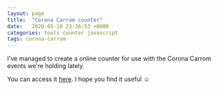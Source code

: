 ```yaml
---
layout: page
title:  "Corona Carrom counter"
date:   2020-05-10 23:36:53 +0000
categories: tools counter javascript
tags: corona-carrom
---
```

<div class="post">
  <p class="tool">I've managed to create a online counter for use with the Corona Carrom events we're holding lately.</p>
  <p>You can access it <a href="/tools/corona-carrom-counter/" target="_blank">here</a>. I hope you find it useful &#9786;</p>
</div>
